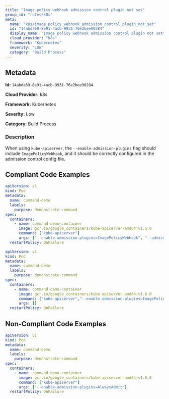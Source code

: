 ```yaml
---
title: "Image policy webhook admission control plugin not set"
group_id: "rules/k8s"
meta:
  name: "k8s/image_policy_webhook_admission_control_plugin_not_set"
  id: "14abda69-8e91-4acb-9931-76e2bee90284"
  display_name: "Image policy webhook admission control plugin not set"
  cloud_provider: "k8s"
  framework: "Kubernetes"
  severity: "LOW"
  category: "Build Process"
---
```

## Metadata

**Id:** `14abda69-8e91-4acb-9931-76e2bee90284`

**Cloud Provider:** k8s

**Framework:** Kubernetes

**Severity:** Low

**Category:** Build Process

### Description

 When using `kube-apiserver`, the `--enable-admission-plugins` flag should include `ImagePolicyWebhook`, and it should be correctly configured in the admission control config file.


## Compliant Code Examples
```yaml
apiVersion: v1
kind: Pod
metadata:
  name: command-demo
  labels:
    purpose: demonstrate-command
spec:
  containers:
    - name: command-demo-container
      image: gcr.io/google_containers/kube-apiserver-amd64:v1.6.0
      command: ["kube-apiserver"]
      args: ["--enable-admission-plugins=ImagePolicyWebhook", "--admission-control-config-file=path/to/plugin/config/file.yaml"]
  restartPolicy: OnFailure

```

```yaml
apiVersion: v1
kind: Pod
metadata:
  name: command-demo
  labels:
    purpose: demonstrate-command
spec:
  containers:
    - name: command-demo-container
      image: gcr.io/google_containers/kube-apiserver-amd64:v1.6.0
      command: ["kube-apiserver","--enable-admission-plugins=ImagePolicyWebhook", "--admission-control-config-file=path/to/plugin/config/file.yaml"]
      args: []
  restartPolicy: OnFailure

```
## Non-Compliant Code Examples
```yaml
apiVersion: v1
kind: Pod
metadata:
  name: command-demo
  labels:
    purpose: demonstrate-command
spec:
  containers:
    - name: command-demo-container
      image: gcr.io/google_containers/kube-apiserver-amd64:v1.6.0
      command: ["kube-apiserver"]
      args: ["--enable-admission-plugins=AlwaysAdmit"]
  restartPolicy: OnFailure

```